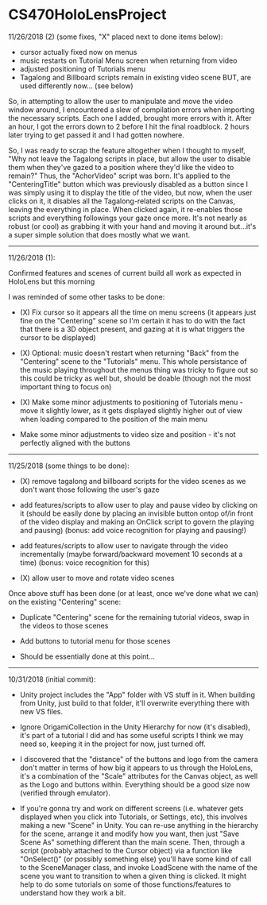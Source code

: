 # CS470HoloLensProject

11/26/2018 (2) (some fixes, "X" placed next to done items below):
- cursor actually fixed now on menus
- music restarts on Tutorial Menu screen when returning from video
- adjusted positioning of Tutorials menu
- Tagalong and Billboard scripts remain in existing video scene BUT, are used differently now... (see below)

So, in attempting to allow the user to manipulate and move the video window around, I encountered a slew of compilation errors when importing the necessary scripts.  Each one I added, brought more errors with it.  After an hour, I got the errors down to 2 before I hit the final roadblock.  2 hours later trying to get passed it and I had gotten nowhere.

So, I was ready to scrap the feature altogether when I thought to myself, "Why not leave the Tagalong scripts in place, but allow the user to disable them when they've gazed to a position where they'd like the video to remain?"  Thus, the "AchorVideo" script was born.  It's applied to the "CenteringTitle" button which was previously disabled as a button
since I was simply using it to display the title of the video, but now, when the user clicks on it, it disables all the Tagalong-related scripts on the Canvas, leaving the everything in place.  When clicked again, it re-enables those scripts and everything followings your gaze once more.  It's not nearly as robust (or cool) as grabbing it with your hand
and moving it around but...it's a super simple solution that does mostly what we want.

_________________________________________________________



11/26/2018 (1):

Confirmed features and scenes of current build all work as expected in HoloLens but this morning

 I was reminded of some other tasks to be done:

- (X) Fix cursor so it appears all the time on menu screens (it appears just fine on the "Centering" scene so I'm certain it has to do with the fact that there is a 3D object present, and gazing at it is what triggers the cursor to be displayed)

- (X) Optional: music doesn't restart when returning "Back" from the "Centering" scene to the "Tutorials" menu.  This whole persistance of the music playing throughout the menus thing was tricky to figure out so this could be tricky as well but, should be doable (though not the most important thing to focus on)

- (X) Make some minor adjustments to positioning of Tutorials menu - move it slightly lower, as it gets displayed slightly higher out of view when loading compared to the position of the main menu
- Make some minor adjustments to video size and position - it's not perfectly aligned with the buttons



_________________________________________________________

11/25/2018 (some things to be done):
- (X) remove tagalong and billboard scripts for the video scenes as we don't want those following the user's gaze

- add features/scripts to allow user to play and pause video by clicking on it (should be easily done by placing an invisible button ontop of/in front of the video display and making an OnClick script to govern the playing and pausing) (bonus: add voice recognition for playing and pausing!)

- add features/scripts to allow user to navigate through the video incrementally (maybe forward/backward movement 10 seconds at a time) (bonus: voice recognition for this)

- (X) allow user to move and rotate video scenes



Once above stuff has been done (or at least, once we've done what we can) on the existing "Centering" scene:

- Duplicate "Centering" scene for the remaining tutorial videos, swap in the videos to those scenes

- Add buttons to tutorial menu for those scenes

- Should be essentially done at this point...


_________________________________________________________



10/31/2018 (initial commit):

- Unity project includes the "App" folder with VS stuff in it.  When building from Unity, just build to that folder, it'll overwrite everything there with new VS files.


- Ignore OrigamiCollection in the Unity Hierarchy for now (it's disabled), it's part of a tutorial I did and has some useful scripts I think we may need so, keeping it in the project for now, just turned off.


- I discovered that the "distance" of the buttons and logo from the camera don't matter in terms of how big it appears to us through the HoloLens, it's a combination of the "Scale" attributes for the Canvas object, as well as the Logo and buttons within.  Everything should be a good size now (verified through emulator).


- If you're gonna try and work on different screens (i.e. whatever gets displayed when you click into Tutorials, or Settings, etc), this involves making a new "Scene" in Unity.  You can re-use anything in the hierarchy for the scene, arrange it and modify how you want, then just "Save Scene As" something different than the main scene.  Then, through a script (probably attached to the Cursor object) via a function like "OnSelect()" (or possibly something else) you'll have some kind of call to the SceneManager class, and invoke LoadScene with the name of the scene you want to transition to when a given thing is clicked.  It might help to do some tutorials on some of those functions/features to understand how they work a bit.